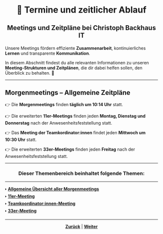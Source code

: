 # <p align="center">📅 Termine und zeitlicher Ablauf</p>

## <p align="center">Meetings und Zeitpläne bei Christoph Backhaus IT</p>

Unsere Meetings fördern effiziente **Zusammenarbeit**, kontinuierliches **Lernen** und transparente **Kommunikation**.

In diesem Abschnitt findest du alle relevanten Informationen zu unseren **Meeting-Strukturen und Zeitplänen**, die dir dabei helfen sollen, den Überblick zu behalten. 🚀

---

## Morgenmeetings – Allgemeine Zeitpläne

👉 Die **Morgenmeetings** finden **täglich um 10:14 Uhr** statt.

👉 Die erweiterten **11er-Meetings** finden jeden **Montag, Dienstag und Donnerstag** nach der Anwesenheitsfeststellung statt.

👉 Das **Meeting der Teamkordinator:innen** findet jeden **Mittwoch um 10:30 Uhr** statt.

👉 Die erweiterten **33er-Meetings** finden jeden **Freitag** nach der Anwesenheitsfeststellung statt.

---

### <p align="center">Dieser Themenbereich beinhaltet folgende Themen:</p>

---

🢒 [**Allgemeine Übersicht aller Morgenmeetings**](/docs/03-meetings/01-allgemein/README.md) </br>
🢒 [**11er-Meeting**](/docs/03-meetings/02-11er/README.md) </br>
🢒 [**Teamkoordinator:innen-Meeting**](/docs/03-meetings/03-teamkoordination/README.md)</br>
🢒 [**33er-Meeting**](/docs/03-meetings/04-33er/README.md)</br>

---

<p align="center">
<a href="docs/02-arbeiten_bei_nadoo/03-teams/README.md"><strong>Zurück</strong></a> | 
<a href="/docs/03-meetings/01-allgemein/README.md"><strong>Weiter</strong></a>
</p>

